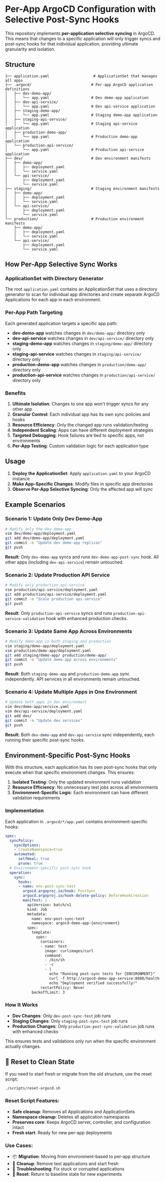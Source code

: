 # Per-App ArgoCD Configuration with Selective Post-Sync Hooks

This repository implements **per-application selective syncing** in ArgoCD. This means that changes to a specific application will only trigger syncs and post-sync hooks for that individual application, providing ultimate granularity and isolation.

## Structure

```
├── application.yaml                    # ApplicationSet that manages all apps
├── .argocd/                           # Per-app ArgoCD application definitions
│   ├── dev-demo-app/
│   │   └── app.yaml                   # Dev demo-app application
│   ├── dev-api-service/
│   │   └── app.yaml                   # Dev api-service application
│   ├── staging-demo-app/
│   │   └── app.yaml                   # Staging demo-app application
│   ├── staging-api-service/
│   │   └── app.yaml                   # Staging api-service application
│   ├── production-demo-app/
│   │   └── app.yaml                   # Production demo-app application
│   └── production-api-service/
│       └── app.yaml                   # Production api-service application
├── dev/                               # Dev environment manifests
│   ├── demo-app/
│   │   ├── deployment.yaml
│   │   └── service.yaml
│   └── api-service/
│       ├── deployment.yaml
│       └── service.yaml
├── staging/                           # Staging environment manifests
│   ├── demo-app/
│   │   ├── deployment.yaml
│   │   └── service.yaml
│   └── api-service/
│       ├── deployment.yaml
│       └── service.yaml
└── production/                        # Production environment manifests
    ├── demo-app/
    │   ├── deployment.yaml
    │   └── service.yaml
    └── api-service/
        ├── deployment.yaml
        └── service.yaml
```

## How Per-App Selective Sync Works

### ApplicationSet with Directory Generator
The root `application.yaml` contains an ApplicationSet that uses a directory generator to scan for individual app directories and create separate ArgoCD Applications for each app in each environment.

### Per-App Path Targeting
Each generated application targets a specific app path:
- **dev-demo-app** watches changes in `dev/demo-app/` directory only
- **dev-api-service** watches changes in `dev/api-service/` directory only  
- **staging-demo-app** watches changes in `staging/demo-app/` directory only
- **staging-api-service** watches changes in `staging/api-service/` directory only
- **production-demo-app** watches changes in `production/demo-app/` directory only
- **production-api-service** watches changes in `production/api-service/` directory only

### Benefits
1. **Ultimate Isolation**: Changes to one app won't trigger syncs for any other app
2. **Granular Control**: Each individual app has its own sync policies and hooks
3. **Resource Efficiency**: Only the changed app runs validation/testing
4. **Independent Scaling**: Apps can have different deployment strategies
5. **Targeted Debugging**: Hook failures are tied to specific apps, not environments
6. **Per-App Testing**: Custom validation logic for each application type

## Usage

1. **Deploy the ApplicationSet**: Apply `application.yaml` to your ArgoCD instance
2. **Make App-Specific Changes**: Modify files in specific app directories
3. **Observe Per-App Selective Syncing**: Only the affected app will sync

## Example Scenarios

### Scenario 1: Update Only Dev Demo-App
```bash
# Modify only the dev demo-app
vim dev/demo-app/deployment.yaml
git add dev/demo-app/deployment.yaml
git commit -m "Update dev demo-app replicas"
git push
```
**Result**: Only `dev-demo-app` syncs and runs `dev-demo-app-post-sync` hook. All other apps (including `dev-api-service`) remain untouched.

### Scenario 2: Update Production API Service
```bash
# Modify only production api-service
vim production/api-service/deployment.yaml  
git add production/api-service/deployment.yaml
git commit -m "Scale production api-service"
git push
```
**Result**: Only `production-api-service` syncs and runs `production-api-service-validation` hook with enhanced production checks.

### Scenario 3: Update Same App Across Environments
```bash
# Modify demo-app in both staging and production
vim staging/demo-app/deployment.yaml
vim production/demo-app/deployment.yaml
git add staging/demo-app/ production/demo-app/
git commit -m "Update demo-app across environments"
git push
```
**Result**: Both `staging-demo-app` and `production-demo-app` sync independently. API services in all environments remain untouched.

### Scenario 4: Update Multiple Apps in One Environment
```bash
# Update both apps in dev environment
vim dev/demo-app/service.yaml
vim dev/api-service/deployment.yaml
git add dev/
git commit -m "Update dev services"
git push
```
**Result**: Both `dev-demo-app` and `dev-api-service` sync independently, each running their specific post-sync hooks.

## Environment-Specific Post-Sync Hooks

With this structure, each application has its own post-sync hooks that only execute when that specific environment changes. This ensures:

1. **Isolated Testing**: Only the updated environment runs validation
2. **Resource Efficiency**: No unnecessary test jobs across all environments
3. **Environment-Specific Logic**: Each environment can have different validation requirements

### Implementation

Each application in `.argocd/*/app.yaml` contains environment-specific hooks:

```yaml
spec:
  syncPolicy:
    syncOptions:
    - CreateNamespace=true
    automated:
      selfHeal: true
      prune: true
  # Environment-specific post-sync hook
  operation:
    sync:
      hooks:
      - name: env-post-sync-test
        argocd.argoproj.io/hook: PostSync
        argocd.argoproj.io/hook-delete-policy: BeforeHookCreation
        manifest: |
          apiVersion: batch/v1
          kind: Job
          metadata:
            name: env-post-sync-test
            namespace: argocd-demo-app-{environment}
          spec:
            template:
              spec:
                containers:
                - name: test
                  image: curlimages/curl
                  command: 
                  - /bin/sh
                  - -c
                  - |
                    echo "Running post-sync tests for {ENVIRONMENT}"
                    curl -f http://argocd-demo-app-service:8080/health
                    echo "Deployment verified successfully!"
                restartPolicy: Never
            backoffLimit: 3
```

### How It Works

- **Dev Changes**: Only `dev-post-sync-test` job runs
- **Staging Changes**: Only `staging-post-sync-test` job runs  
- **Production Changes**: Only `production-post-sync-validation` job runs with enhanced checks

This ensures tests and validations only run when the specific environment actually changes.

## 🔄 Reset to Clean State

If you need to start fresh or migrate from the old structure, use the reset script:

```bash
./scripts/reset-argocd.sh
```

### Reset Script Features:
- **Safe cleanup**: Removes all Applications and ApplicationSets
- **Namespace cleanup**: Deletes all application namespaces
- **Preserves core**: Keeps ArgoCD server, controller, and configuration intact
- **Fresh start**: Ready for new per-app deployments

### Use Cases:
- 📦 **Migration**: Moving from environment-based to per-app structure  
- 🧹 **Cleanup**: Remove test applications and start fresh
- 🛮 **Troubleshooting**: Fix stuck or corrupted applications
- 🔄 **Reset**: Return to baseline state for new experiments
